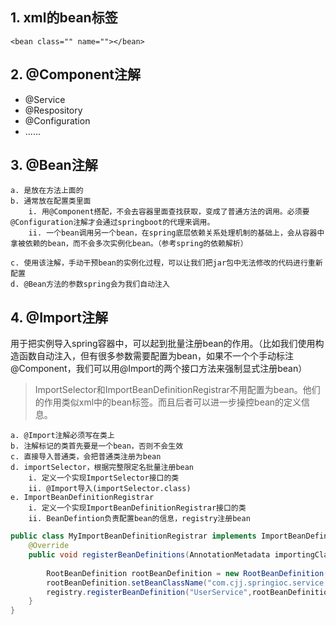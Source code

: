 ## 1. xml的bean标签
`<bean class="" name=""></bean>`

## 2. @Component注解

* @Service
* @Respository
* @Configuration
* ......


## 3. @Bean注解
	a. 是放在方法上面的
	b. 通常放在配置类里面
		i. 用@Component搭配，不会去容器里面查找获取，变成了普通方法的调用。必须要@Configuration注解才会通过springboot的代理来调用。
		ii. 一个bean调用另一个bean，在spring底层依赖关系处理机制的基础上，会从容器中拿被依赖的bean，而不会多次实例化bean。（参考spring的依赖解析）
		
	c. 使用该注解，手动干预bean的实例化过程，可以让我们把jar包中无法修改的代码进行重新配置
	d. @Bean方法的参数spring会为我们自动注入


## 4. @Import注解
用于把实例导入spring容器中，可以起到批量注册bean的作用。（比如我们使用构造函数自动注入，但有很多参数需要配置为bean，如果不一个个手动标注@Component，我们可以用@Import的两个接口方法来强制显式注册bean）

>ImportSelector和ImportBeanDefinitionRegistrar不用配置为bean。他们的作用类似xml中的bean标签。而且后者可以进一步操控bean的定义信息。

	a. @Import注解必须写在类上
	b. 注解标记的类首先要是一个bean，否则不会生效
	c. 直接导入普通类，会把普通类注册为bean
	d. importSelector，根据完整限定名批量注册bean
		i. 定义一个实现ImportSelector接口的类
		ii. @Import导入(importSelector.class)
	e. ImportBeanDefinitionRegistrar
		i. 定义一个实现ImportBeanDefinitionRegistrar接口的类
		ii. BeanDefintion负责配置bean的信息，registry注册bean
		
	
```java
public class MyImportBeanDefinitionRegistrar implements ImportBeanDefinitionRegistrar {  
    @Override  
    public void registerBeanDefinitions(AnnotationMetadata importingClassMetadata, BeanDefinitionRegistry registry, BeanNameGenerator importBeanNameGenerator) {  
  
        RootBeanDefinition rootBeanDefinition = new RootBeanDefinition();  
        rootBeanDefinition.setBeanClassName("com.cjj.springioc.service.UserService");  
        registry.registerBeanDefinition("UserService",rootBeanDefinition);  
    }  
}
```